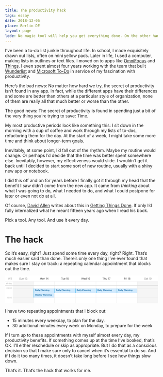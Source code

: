 ```yaml
---
title: The productivity hack    
tags: essay
date: 2018-12-06
place: Berlin DE
layout: page
lede: No magic tool will help you get everything done. On the other hand, many tools and methodologies can help as long as you put the time in.
---
```


I’ve been a to-do list junkie throughout life. In school, I made exquisitely drawn out lists, often on mini yellow pads. Later in life, I used a computer, making lists in outlines or text files. I moved on to apps like [OmniFocus](https://www.omnigroup.com/omnifocus/) and [Things](https://culturedcode.com/things/). I even spent almost four years working with the team that built [Wunderlist](https://wunderlist.com) and [Microsoft To-Do](https://todo.microsoft.com/en-us) in service of my fascination with productivity.

Here’s the bad news: No matter how hard we try, the secret of productivity isn’t found in any app. In fact, while the different apps have their differences and some are better than others at a particular style of organization, none of them are really all that much better or worse than the other.

The good news: The secret of productivity is found in spending just a bit of the very thing you’re trying to save: Time.

My most productive periods look like something this: I sit down in the morning with a cup of coffee and work through my lists of to-dos, refactoring them for the day. At the start of a week, I might take some more time and think about longer-term goals.

Inevitably, at some point, I’d fall out of the rhythm. Maybe my routine would change. Or perhaps I’d decide that the time was better spent somewhere else. Inevitably, however, my effectiveness would slide. I wouldn’t get it back until I decided to start some sort of new routine, usually with a shiny new app or notebook.

I did this off and on for years before I finally got it through my head that the benefit I saw didn’t come from the new app. It came from _thinking_ about what I was going to do, what I needed to do, and what I could postpone for later or even not do at all.

Of course, [David Allen](https://gettingthingsdone.com/meet-david/) writes about this in [Getting Things Done](https://gettingthingsdone.com/). If only I’d fully internalized what he meant fifteen years ago when I read his book. 

Pick a tool. Any tool. And use it every day.

# The hack

So it’s easy, right? Just spend some time every day, right? Right. That’s much easier said than done. There’s only one thing I’ve ever found that makes sure I stay on track: a repeating calendar appointment that blocks out the time.

![](/img/calendar.png)

I have two repeating appointments that I block out:

* 15 minutes every weekday, to plan for the day.
* 30 additional minutes every week on Monday, to prepare for the week

If I turn up to these appointments with myself almost every day, my productivity benefits. If something comes up at the time I’ve booked, that’s OK. I’ll either reschedule or skip as appropriate. But I do that as a conscious decision so that I make sure only to cancel when it’s essential to do so. And if I do it too many times, it doesn’t take long before I see how things slow down.

That’s it. That’s the hack that works for me. 